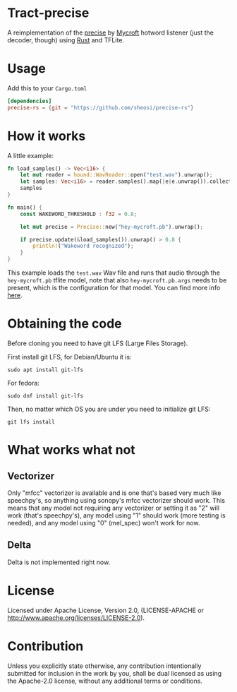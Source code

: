 # Tract-precise

A reimplementation of the [precise](https://github.com/MycroftAI/mycroft-precise)
by [Mycroft](https://mycroft.ai) hotword listener (just the decoder, though) 
using [Rust](https://www.rust-lang.org/) and TFLite.

# Usage

Add this to your `Cargo.toml`

```toml
[dependencies]
precise-rs = {git = "https://github.com/sheosi/precise-rs"}
```

# How it works

A little example:

```rust
fn load_samples() -> Vec<i16> {
    let mut reader = hound::WavReader::open("test.wav").unwrap();
    let samples: Vec<i16> = reader.samples().map(|e|e.unwrap()).collect();
    samples
}

fn main() {
    const WAKEWORD_THRESHOLD : f32 = 0.8;

    let mut precise = Precise::new("hey-mycroft.pb").unwrap();

    if precise.update(&load_samples()).unwrap() > 0.8 {
        println!("Wakeword recognized");
    }
}
```

This example loads the `test.wav` Wav file and runs that audio through the `hey-mycroft.pb` tflite model, note that also `hey-mycroft.pb.args` needs to be present, which is the configuration for that model. You can find more info [here](https://github.com/sheosi/precise-rs/wiki/Arguments).

# Obtaining the code

Before cloning you need to have git LFS (Large Files Storage).

First install git LFS, for Debian/Ubuntu it is:

```shell
sudo apt install git-lfs
```
For fedora: 
```shell
sudo dnf install git-lfs
```

Then, no matter which OS you are under you need to initialize git LFS:

```shell
git lfs install
```

# What works what not

## Vectorizer

Only "mfcc" vectorizer is available and is one that's based very much like speechpy's, so anything using sonopy's mfcc vectorizer should work. This means that any model not requiring any vectorizer or setting it as "2" will work (that's speechpy's), any model using "1" should work (more testing is needed), and any model using "0" (mel_spec) won't work for now.


## Delta

Delta is not implemented right now.

# License 
Licensed under Apache License, Version 2.0, (LICENSE-APACHE or http://www.apache.org/licenses/LICENSE-2.0).

# Contribution

Unless you explicitly state otherwise, any contribution intentionally submitted for inclusion in the work by you, shall be dual licensed as using the Apache-2.0 license, without any additional terms or conditions.
